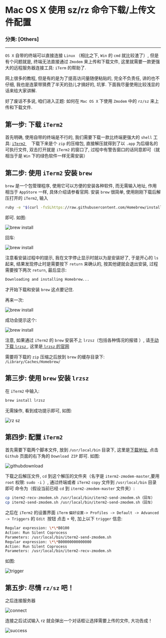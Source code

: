 # Mac OS X 使用 sz/rz 命令下载/上传文件配置
### 分类: [Others]
---

`OS X` 自带的终端可以直接连接 `Linux` （相比之下, `Win` 的 `cmd` 就比较渣了）, 但是有个问题就是, 终端无法直接通过 `Zmodem` 来上传和下载文件, 这里就需要一款更强大的远程服务器连接工具: `iTerm` 的帮助了. 

网上很多的教程, 但是有的是为了提高访问量随便粘贴的, 完全不负责任, 讲的也不仔细, 我也是连蒙带猜费了半天的劲儿才搞好的, 坑爹. 下面我尽量使用比较浅显的话来给大家讲解. 

好了废话不多说, 咱们进入正题: 如何在 `Mac OS X` 下使用 `Zmodem` 中的 `rz/sz` 来上传和下载文件. 

## 第一步: 下载 `iTerm2`

首先明确, 使用自带的终端是不行的, 我们需要下载一款比终端更强大的 `shell` 工具: <a href="http://www.iterm2.cn/download" target="_blank">`iTerm2` </a>
  
下载下来是个 `zip` 的压缩包, 直接解压就得到了以 `.app` 为后缀名的可执行文件, 双击打开就是 `iTerm2` 的窗口了, 过程中有警告窗口的话同意即可（就相当于是 `Win` 下的绿色软件一样无需安装）

## 第二步: 使用 `iTerm2` 安装 `brew`

`brew` 是一个包管理程序, 使用它可以方便的安装各种软件, 而无需输入地址, 作用相当于 `AppStore` 一样, 具体介绍请参看官网. 安装 `brew` 很简单, 使用刚刚下载后解压打开的 `iTerm2`, 输入

```bash
ruby -e "$(curl -fsSLhttps://raw.githubusercontent.com/Homebrew/install/master/install)"
```

即可. 如图:

![brew install](http://img.xheldon.com/img/brew_install.png "brew install")

回车: 

![brew install](http://img.xheldon.com/img/brew_install2.png "brew install")

注意看安装过程中的提示, 我在文字停止显示时就以为是安装好了, 于是开心的 `ls` 起来, 结果发现停止时是需要按下 `return` 来确认的, 按其他键就会退出安装, 过程需要按下两次 `return`, 最后显示:

```bash
Downloading and installing Homebrew...
```

才开始下载和安装 `brew` 这点要记住. 

再来一次: 

![brew install](http://img.xheldon.com/img/brew_install3.png "brew install")

成功会提示这个: 

![brew install](http://img.xheldon.com/img/brew_install4.png "brew install")

注意, 如果通过 `iTerm2` 的 `brew` 安装不上 `lrzsz`（包括各种情况的报错 ）, 请<a href="https://ohse.de/uwe/releases/lrzsz-0.12.20.tar.gz" target="_blank">手动下载 `lrzsz` </a>, 这里是<a href="https://ohse.de/uwe/software/lrzsz.html" target="_blank"> `lrzsz` 的官网</a>

需要将下载的 `zip` 压缩之后放到 `brew` 的缓存目录下: `/Library/Caches/Homebrew/`

## 第三步: 使用 `brew` 安装 `lrzsz`
在 `iTerm2` 中输入: 

```bash
brew install lrzsz
```
无需操作, 看到成功提示即可, 如图: 

![rz sz](http://img.xheldon.com/img/rzsz.png "rz sz")

## 第四步: 配置 `iTerm2`

首先需要下载两个脚本文件, 放到 `/usr/local/bin` 目录下, 这里是<a href="https://github.com/mmastrac/iterm2-zmodem" target="_blank">下载地址</a>, 点击 `Github` 页面的右下角的 `Download ZIP` 即可. 
如图: 

![githubdownload](http://img.xheldon.com/img/githubdownload.png "githubdownload")

下载之后解压文件, `cd` 到这个解压的文件夹（名字是 `iterm2-zmodem-master`,要用 `root` 权限: `sudo -i` ）, 通过终端或者 `iTerm2` `copy` 文件到 `/usr/local/bin` 目录即可
命令为（假设当前已经 `cd` 到 `iterm2-zmodem-master` 文件夹）: 

```bash
cp iterm2-recv-zmodem.sh /usr/local/bin/iterm2-send-zmodem.sh（回车） 
cp iterm2-send-zmodem.sh /usr/local/bin/iterm2-send-zmodem.sh（回车）
```

之后在 `iTerm2` 的设置界面 `iTerm` `偏好设置-> Profiles -> Default -> Advanced -> Triggers` 的 `Edit `按钮
点击 `+` 号, 加上以下 `trigger` 信息: 

```bash
Regular expression: \*\*B0100
Action: Run Silent Coprocess
Parameters: /usr/local/bin/iterm2-send-zmodem.sh 
Regular expression: \*\*B00000000000000
Action: Run Silent Coprocess
Parameters: /usr/local/bin/iterm2-recv-zmodem.sh
```

如图: 

![trigger](http://img.xheldon.com/img/triger.png "trigger")

## 第五步: 尽情 `rz/sz` 吧！
之后连接服务器

![connect](http://img.xheldon.com/img/connect.png "connect")

连接之后试试输入 rz 就会弹出一个对话框让选择需要上传的文件, 大功告成！

![success](http://img.xheldon.com/img/success.png "success")




